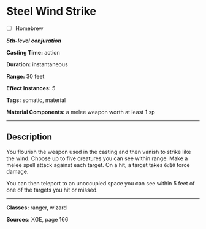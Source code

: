 # Steel Wind Strike

- [ ] Homebrew

***5th-level conjuration***

**Casting Time:** action

**Duration:** instantaneous

**Range:** 30 feet

**Effect Instances:** 5

**Tags:** somatic, material

**Material Components:** a melee weapon worth at least 1 sp

---

## Description
You flourish the weapon used in the casting and then vanish to strike like the wind. Choose up to five creatures you can see within range. Make a melee spell attack against each target. On a hit, a target takes `6d10` force damage.

You can then teleport to an unoccupied space you can see within 5 feet of one of the targets you hit or missed.

---

**Classes:** ranger, wizard

**Sources:** XGE, page 166
